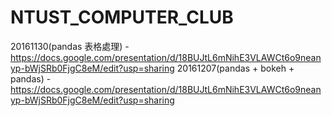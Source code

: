 # NTUST_COMPUTER_CLUB

20161130(pandas 表格處理) - 
   <br>https://docs.google.com/presentation/d/18BUJtL6mNihE3VLAWCt6o9neanyp-bWjSRb0FjgC8eM/edit?usp=sharing
20161207(pandas + bokeh + pandas) - 
   <br>https://docs.google.com/presentation/d/18BUJtL6mNihE3VLAWCt6o9neanyp-bWjSRb0FjgC8eM/edit?usp=sharing
  
